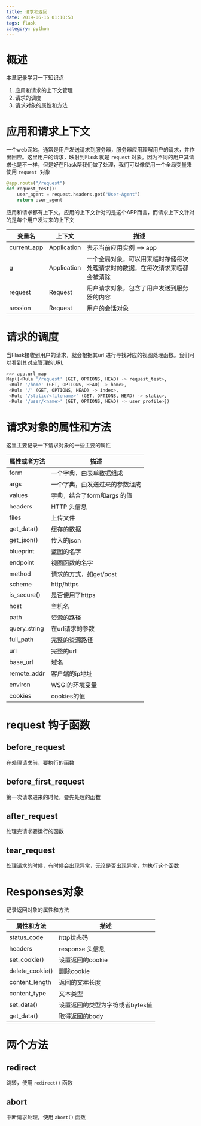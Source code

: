 ```yaml
---
title: 请求和返回
date: 2019-06-16 01:10:53
tags: flask
category: python
---
```

# 概述
本章记录学习一下知识点

1. 应用和请求的上下文管理
1. 请求的调度
1. 请求对象的属性和方法


# 应用和请求上下文
一个web网站，通常是用户发送请求到服务器，服务器应用理解用户的请求，并作出回应。这里用户的请求，映射到Flask 就是 `request` 对象。因为不同的用户其请求也是不一样，但是好在Flask帮我们做了处理，我们可以像使用一个全局变量来使用 `request`  对象
```python
@app.route("/request")
def request_test():
    user_agent = request.headers.get("User-Agent")
    return user_agent
```
应用和请求都有上下文，应用的上下文针对的是这个APP而言，而请求上下文针对的是每个用户发过来的上下文

| 变量名 | 上下文 | 描述 |
| --- | --- | --- |
| current_app | Application | 表示当前应用实例 —> app |
| g | Application | 一个全局对象，可以用来临时存储每次处理请求时的数据，在每次请求来临都会被清除 |
| request | Request | 用户请求对象，包含了用户发送到服务器的内容 |
| session | Request | 用户的会话对象 |


# 请求的调度
当Flask接收到用户的请求，就会根据其url 进行寻找对应的视图处理函数。我们可以看到其对应管理的URL
```python
>>> app.url_map
Map([<Rule '/request' (GET, OPTIONS, HEAD) -> request_test>,
 <Rule '/home' (GET, OPTIONS, HEAD) -> home>,
 <Rule '/' (GET, OPTIONS, HEAD) -> index>,
 <Rule '/static/<filename>' (GET, OPTIONS, HEAD) -> static>,
 <Rule '/user/<name>' (GET, OPTIONS, HEAD) -> user_profile>])
```


# 请求对象的属性和方法
这里主要记录一下请求对象的一些主要的属性

| 属性或者方法 | 描述 |
| --- | --- |
| form | 一个字典，由表单数据组成 |
| args | 一个字典，由发送过来的参数组成 |
| values | 字典，结合了form和args 的值 |
| headers | HTTP 头信息 |
| files | 上传文件 |
| get_data() | 缓存的数据 |
| get_json() | 传入的json |
| blueprint | 蓝图的名字 |
| endpoint | 视图函数的名字 |
| method | 请求的方式，如get/post |
| scheme | http/https |
| is_secure() | 是否使用了https |
| host | 主机名 |
| path | 资源的路径 |
| query_string | 在url请求的参数 |
| full_path | 完整的资源路径 |
| url | 完整的url |
| base_url | 域名 |
| remote_addr | 客户端的ip地址 |
| environ | WSGI的环境变量 |
| cookies | cookies的值 |


# request 钩子函数

## before_request
在处理请求前，要执行的函数

## before_first_request
第一次请求进来的时候，要先处理的函数

## after_request
处理完请求要运行的函数

## tear_request
处理请求的时候，有时候会出现异常，无论是否出现异常，均执行这个函数


# Responses对象
记录返回对象的属性和方法

| 属性和方法 | 描述 |
| --- | --- |
| status_code | http状态码 |
| headers | response 头信息 |
| set_cookie() | 设置返回的cookie |
| delete_cookie() | 删除cookie |
| content_length | 返回的文本长度 |
| content_type | 文本类型 |
| set_data() | 设置返回的类型为字符或者bytes值 |
| get_data() | 取得返回的body |


# 两个方法

## redirect
跳转，使用 `redirect()` 函数


## abort
中断请求处理，使用 `abort()` 函数
